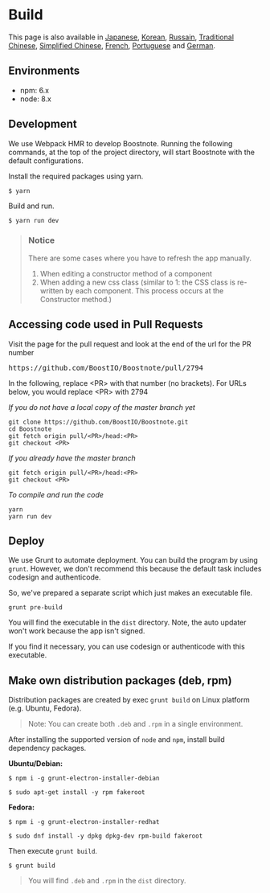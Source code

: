 # Build

This page is also available in [Japanese](https://github.com/BoostIO/Boostnote/blob/master/docs/jp/build.md), [Korean](https://github.com/BoostIO/Boostnote/blob/master/docs/ko/build.md), [Russain](https://github.com/BoostIO/Boostnote/blob/master/docs/ru/build.md), [Traditional Chinese](https://github.com/BoostIO/Boostnote/blob/master/docs/zh_TW/build.md), [Simplified Chinese](https://github.com/BoostIO/Boostnote/blob/master/docs/zh_CN/build.md), [French](https://github.com/BoostIO/Boostnote/blob/master/docs/fr/build.md), [Portuguese](https://github.com/BoostIO/Boostnote/blob/master/docs/pt_BR/build.md) and [German](https://github.com/BoostIO/Boostnote/blob/master/docs/de/build.md).

## Environments

- npm: 6.x
- node: 8.x

## Development

We use Webpack HMR to develop Boostnote.
Running the following commands, at the top of the project directory, will start Boostnote with the default configurations.

Install the required packages using yarn.

```
$ yarn
```

Build and run.

```
$ yarn run dev
```

> ### Notice
>
> There are some cases where you have to refresh the app manually.
>
> 1. When editing a constructor method of a component
> 2. When adding a new css class (similar to 1: the CSS class is re-written by each component. This process occurs at the Constructor method.)

## Accessing code used in Pull Requests
Visit the page for the pull request and look at the end of the url for the PR number
<pre>
https://github.com/BoostIO/Boostnote/pull/2794
</pre>
In the following, replace \<PR> with that number (no brackets).
For URLs below, you would replace \<PR> with 2794

_If you do not have a local copy of the master branch yet_
```
git clone https://github.com/BoostIO/Boostnote.git
cd Boostnote
git fetch origin pull/<PR>/head:<PR>
git checkout <PR>
```

_If you already have the master branch_
```
git fetch origin pull/<PR>/head:<PR>
git checkout <PR>
```

_To compile and run the code_
```
yarn
yarn run dev
```

## Deploy

We use Grunt to automate deployment.
You can build the program by using `grunt`. However, we don't recommend this because the default task includes codesign and authenticode.

So, we've prepared a separate script which just makes an executable file.

```
grunt pre-build
```

You will find the executable in the `dist` directory. Note, the auto updater won't work because the app isn't signed.

If you find it necessary, you can use codesign or authenticode with this executable.

## Make own distribution packages (deb, rpm)

Distribution packages are created by exec `grunt build` on Linux platform (e.g. Ubuntu, Fedora).

> Note: You can create both `.deb` and `.rpm` in a single environment.

After installing the supported version of `node` and `npm`, install build dependency packages.

**Ubuntu/Debian:**

```
$ npm i -g grunt-electron-installer-debian
```

```
$ sudo apt-get install -y rpm fakeroot
```

**Fedora:**

```
$ npm i -g grunt-electron-installer-redhat
```

```
$ sudo dnf install -y dpkg dpkg-dev rpm-build fakeroot
```

Then execute `grunt build`.

```
$ grunt build
```

> You will find `.deb` and `.rpm` in the `dist` directory.
